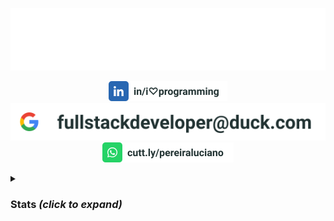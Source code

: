 <p align="center">
  <img src="./assets/lucianopereira.svg" alt="Luciano Pereira"/>
</p>
<p align="center">
<a href="https://www.linkedin.com/in/i♡programming"><img height="32px" src="./assets/linkedin.svg" alt="LinkedIn"/></a>
<a href="mailto:fullstackdeveloper@duck.com?subject=I%20saw%20your%20GitHub%20Profilee&body=Hi,%20Luciano%20"><img weight="32px" src="./assets/mail.svg" alt="mail"/></a>
<a href="https://cutt.ly/pereiraluciano"><img height="32px" src="./assets/whatsapp.svg" alt="whatsapp"/></a>
</p>
<details>
  <summary><h3>Stats <i>(click to expand)</i></h3></summary>
<br/><p align="left"><img width="380px" src="https://github-readme-stats.vercel.app/api/top-langs?username=thisIsMySourceCode&show_icons=true&theme=transparent&locale=en&layout=default&hide_border=true" alt="my stats language" />
</p>
<p align="left">
<img width="550px" src="https://github-readme-stats.vercel.app/api?username=thisIsMySourceCode&show_icons=true&theme=transparent&locale=en&hide_border=true" />
</p>
</details>
